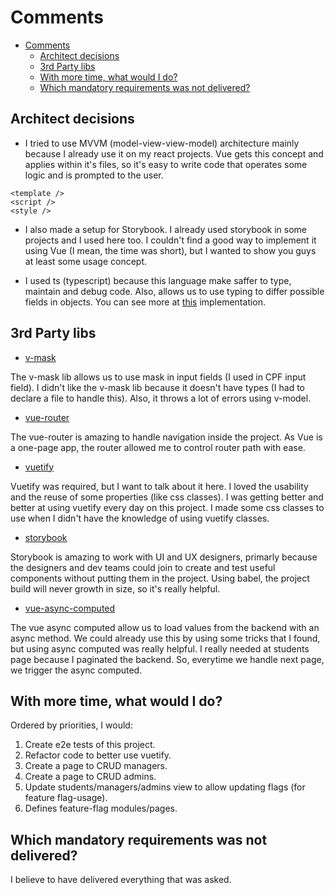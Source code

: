# Comments

- [Comments](#comments)
  - [Architect decisions](#architect-decisions)
  - [3rd Party libs](#3rd-party-libs)
  - [With more time, what would I do?](#with-more-time-what-would-i-do)
  - [Which mandatory requirements was not delivered?](#which-mandatory-requirements-was-not-delivered)

## Architect decisions

- I tried to use MVVM (model-view-view-model) architecture mainly because I already use it on my react projects. Vue gets this concept and applies within it's files, so it's easy to write code that operates some logic and is prompted to the user.

```vue
<template />
<script />
<style />
```

- I also made a setup for Storybook. I already used storybook in some projects and I used here too. I couldn't find a good way to implement it using Vue (I mean, the time was short), but I wanted to show you guys at least some usage concept.

- I used ts (typescript) because this language make saffer to type, maintain and debug code. Also, allows us to use typing to differ possible fields in objects. You can see more at [this](/src/types/Auth.d.ts) implementation.

## 3rd Party libs

- [v-mask](https://www.npmjs.com/package/v-mask)

The v-mask lib allows us to use mask in input fields (I used in CPF input field). I didn't like the v-mask lib because it doesn't have types (I had to declare a file to handle this). Also, it throws a lot of errors using v-model.

- [vue-router](https://www.npmjs.com/package/vue-router)

The vue-router is amazing to handle navigation inside the project. As Vue is a one-page app, the router allowed me to control router path with ease.

- [vuetify](https://vuetifyjs.com/en)

Vuetify was required, but I want to talk about it here. I loved the usability and the reuse of some properties (like css classes). I was getting better and better at using vuetify every day on this project. I made some css classes to use when I didn't have the knowledge of using vuetify classes.

- [storybook](http://storybook.js.org)

Storybook is amazing to work with UI and UX designers, primarly because the designers and dev teams could join to create and test useful components without putting them in the project. Using babel, the project build will never growth in size, so it's really helpful.

- [vue-async-computed](https://www.npmjs.com/package/vue-async-computed)

The vue async computed allow us to load values from the backend with an async method. We could already use this by using some tricks that I found, but using async computed was really helpful. I really needed at students page because I paginated the backend. So, everytime we handle next page, we trigger the async computed.

## With more time, what would I do?

Ordered by priorities, I would:

1. Create e2e tests of this project.
2. Refactor code to better use vuetify.
3. Create a page to CRUD managers.
4. Create a page to CRUD admins.
5. Update students/managers/admins view to allow updating flags (for feature flag-usage).
6. Defines feature-flag modules/pages.

## Which mandatory requirements was not delivered?

I believe to have delivered everything that was asked.
